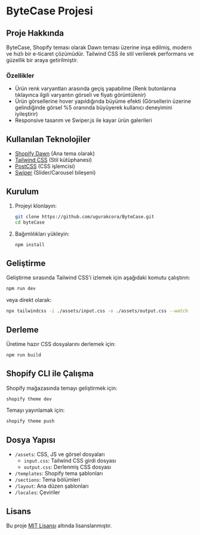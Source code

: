 # ByteCase Projesi

## Proje Hakkında

ByteCase, Shopify teması olarak Dawn teması üzerine inşa edilmiş, modern ve hızlı bir e-ticaret çözümüdür. Tailwind CSS ile stil verilerek performans ve güzellik bir araya getirilmiştir.

### Özellikler

- Ürün renk varyantları arasında geçiş yapabilme (Renk butonlarına tıklayınca ilgili varyantın görseli ve fiyatı görüntülenir)
- Ürün görsellerine hover yapıldığında büyüme efekti (Görsellerin üzerine gelindiğinde görsel %5 oranında büyüyerek kullanıcı deneyimini iyileştirir)
- Responsive tasarım ve Swiper.js ile kayar ürün galerileri

## Kullanılan Teknolojiler

- [Shopify Dawn](https://github.com/Shopify/dawn) (Ana tema olarak)
- [Tailwind CSS](https://tailwindcss.com/) (Stil kütüphanesi)
- [PostCSS](https://postcss.org/) (CSS işlemcisi)
- [Swiper](https://swiperjs.com/) (Slider/Carousel bileşeni)

## Kurulum

1. Projeyi klonlayın:

   ```bash
   git clone https://github.com/ugurakcora/ByteCase.git
   cd byteCase
   ```

2. Bağımlılıkları yükleyin:
   ```bash
   npm install
   ```

## Geliştirme

Geliştirme sırasında Tailwind CSS'i izlemek için aşağıdaki komutu çalıştırın:

```bash
npm run dev
```

veya direkt olarak:

```bash
npx tailwindcss -i ./assets/input.css -o ./assets/output.css --watch
```

## Derleme

Üretime hazır CSS dosyalarını derlemek için:

```bash
npm run build
```

## Shopify CLI ile Çalışma

Shopify mağazasında temayı geliştirmek için:

```bash
shopify theme dev
```

Temayı yayınlamak için:

```bash
shopify theme push
```

## Dosya Yapısı

- `/assets`: CSS, JS ve görsel dosyaları
  - `input.css`: Tailwind CSS girdi dosyası
  - `output.css`: Derlenmiş CSS dosyası
- `/templates`: Shopify tema şablonları
- `/sections`: Tema bölümleri
- `/layout`: Ana düzen şablonları
- `/locales`: Çeviriler

## Lisans

Bu proje [MIT Lisansı](LICENSE.md) altında lisanslanmıştır.
